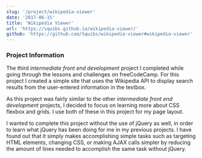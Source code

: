 ```yaml
---
slug: '/project/wikipedia-viewer'
date: '2017-06-15'
title: 'Wikipedia Viewer'
url: 'https://squibs.github.io/wikipedia-viewer/'
github: 'https://github.com/Squibs/wikipedia-viewer#wikipedia-viewer'
---
```


### Project Information

The third _intermediate front end development_ project I completed while going through the lessons and challenges on freeCodeCamp. For this project I created a simple site that uses the Wikipedia API to display search results from the user-entered information in the textbox.

As this project was fairly similar to the other _intermediate front end development_ projects, I decided to focus on learning more about CSS flexbox and grids. I use both of these in this project for my page layout.

I wanted to complete this project without the use of jQuery as well, in order to learn what jQuery has been doing for me in my previous projects. I have found out that it simply makes accomplishing simple tasks such as targeting HTML elements, changing CSS, or making AJAX calls simpler by reducing the amount of lines needed to accomplish the same task without jQuery.
